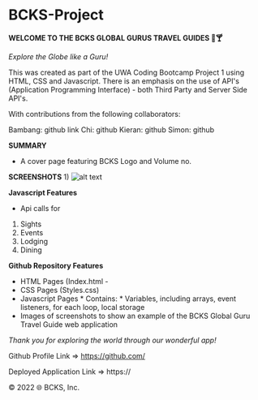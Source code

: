 # BCKS-Project

**WELCOME  TO THE BCKS GLOBAL GURUS TRAVEL GUIDES 🚕🍸**

*Explore the Globe like a Guru!*

This was created as part of the UWA Coding Bootcamp Project 1 using HTML, CSS and Javascript. There is an emphasis on the use of API's (Application Programming Interface) - both Third Party and Server Side API's.

With contributions from the following collaborators:

Bambang: github link
Chi: github
Kieran: github
Simon: github


**SUMMARY**

- A cover page featuring BCKS Logo and Volume no.



**SCREENSHOTS**
1) 
![alt text](https://github.com/?raw=true)




**Javascript Features**
- Api calls for
1) Sights
2) Events
3) Lodging
4) Dining


**Github Repository Features**
- HTML Pages (Index.html - 
- CSS Pages (Styles.css)
- Javascript Pages * Contains: * Variables, including arrays, event listeners, for each loop, local storage
- Images of screenshots to show an example of the BCKS Global Guru Travel Guide web application


*Thank you for exploring the world through our wonderful app!*

Github Profile Link => https://github.com/

Deployed Application Link => https://


©️ 2022 🌐 BCKS, Inc. 

